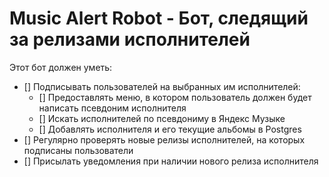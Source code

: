 # Music Alert Robot - Бот, следящий за релизами исполнителей
Этот бот должен уметь:
- [] Подписывать пользователей на выбранных им исполнителей:
  - [] Предоставлять меню, в котором пользователь должен будет написать псевдоним исполнителя
  - [] Искать исполнителей по псевдониму в Яндекс Музыке
  - [] Добавлять исполнителя и его текущие альбомы в Postgres
- [] Регулярно проверять новые релизы исполнителей, на которых подписаны пользователи
- [] Присылать уведомления при наличии нового релиза исполнителя
